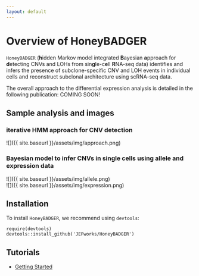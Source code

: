 ```yaml
---
layout: default
---
```


# Overview of HoneyBADGER

`HoneyBADGER` (**h**idden Markov model integrated **B**ayesian **a**pproach for **d**etecting CNVs and LOHs from sin**g**le-c**e**ll **R**NA-seq data) identifies and infers the presence of subclone-specific CNV and LOH events in individual cells and reconstruct subclonal architecture using scRNA-seq data. 

The overall approach to the differential expression analysis is detailed in the following publication:
COMING SOON!

## Sample analysis and images

### iterative HMM approach for CNV detection
![]({{ site.baseurl }}/assets/img/approach.png)

### Bayesian model to infer CNVs in single cells using allele and expression data
![]({{ site.baseurl }}/assets/img/allele.png)  
![]({{ site.baseurl }}/assets/img/expression.png)

## Installation

To install `HoneyBADGER`, we recommend using `devtools`:

```
require(devtools)
devtools::install_github('JEFworks/HoneyBADGER')
```

## Tutorials
- [Getting Started](Getting_Started.md)

